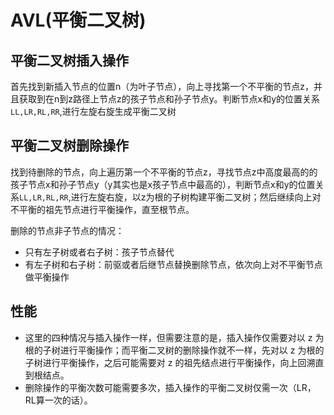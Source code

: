# AVL(平衡二叉树)

## 平衡二叉树插入操作

首先找到新插入节点的位置n（为叶子节点），向上寻找第一个不平衡的节点z，并且获取到在n到z路径上节点z的孩子节点和孙子节点y。判断节点x和y的位置关系`LL,LR,RL,RR`,进行左旋右旋生成平衡二叉树

## 平衡二叉树删除操作

找到待删除的节点，向上遍历第一个不平衡的节点z，寻找节点z中高度最高的的孩子节点x和孙子节点y（y其实也是x孩子节点中最高的），判断节点x和y的位置关系`LL,LR,RL,RR`,进行左旋右旋，以z为根的子树构建平衡二叉树；然后继续向上对不平衡的祖先节点进行平衡操作，直至根节点。

删除的节点非子节点的情况：
* 只有左子树或者右子树：孩子节点替代
* 有左子树和右子树：前驱或者后继节点替换删除节点，依次向上对不平衡节点做平衡操作

## 性能
* 这里的四种情况与插入操作一样，但需要注意的是，插入操作仅需要对以 z 为根的子树进行平衡操作；而平衡二叉树的删除操作就不一样，先对以 z 为根的子树进行平衡操作，之后可能需要对 z 的祖先结点进行平衡操作，向上回溯直到根结点。
* 删除操作的平衡次数可能需要多次，插入操作的平衡二叉树仅需一次（LR，RL算一次的话）。